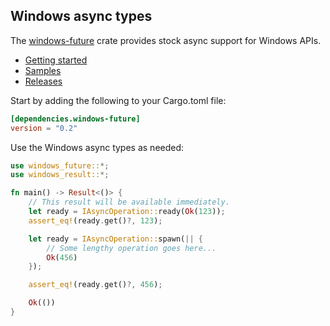 ## Windows async types

The [windows-future](https://crates.io/crates/windows-future) crate provides stock async support for Windows APIs.

* [Getting started](https://kennykerr.ca/rust-getting-started/)
* [Samples](https://github.com/microsoft/windows-rs/tree/master/crates/samples)
* [Releases](https://github.com/microsoft/windows-rs/releases)

Start by adding the following to your Cargo.toml file:

```toml
[dependencies.windows-future]
version = "0.2"
```

Use the Windows async types as needed:

```rust
use windows_future::*;
use windows_result::*;

fn main() -> Result<()> {
    // This result will be available immediately.
    let ready = IAsyncOperation::ready(Ok(123));
    assert_eq!(ready.get()?, 123);

    let ready = IAsyncOperation::spawn(|| {
        // Some lengthy operation goes here...
        Ok(456)
    });

    assert_eq!(ready.get()?, 456);

    Ok(())
}
```
